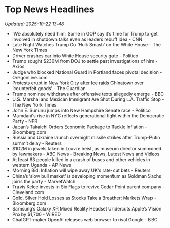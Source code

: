 # Top News Headlines

_Updated: 2025-10-22 13:48_

- ‘We absolutely need him’: Some in GOP say it’s time for Trump to get involved in shutdown talks even as leaders rebuff idea - CNN
- Late Night Watches Trump Go ‘Hulk Smash’ on the White House - The New York Times
- Driver crashes car into White House security gate - Politico
- Trump sought $230M from DOJ to settle past investigations of him - Axios
- Judge who blocked National Guard in Portland faces pivotal decision - OregonLive.com
- Protests erupt in New York City after Ice raids Chinatown over ‘counterfeit goods’ - The Guardian
- Trump nominee withdraws after offensive texts allegedly emerge - BBC
- U.S. Marshal and Mexican Immigrant Are Shot During L.A. Traffic Stop - The New York Times
- John E. Sununu jumps into New Hampshire Senate race - Politico
- Mamdani's rise in NYC reflects generational fight within the Democratic Party - NPR
- Japan’s Takaichi Orders Economic Package to Tackle Inflation - Bloomberg.com
- Russia and Ukraine launch overnight missile strikes after Trump-Putin summit delay - Reuters
- $102M in jewels taken in Louvre heist, as museum director summoned by lawmakers - ABC News - Breaking News, Latest News and Videos
- At least 63 people killed in a crash of buses and other vehicles in western Uganda - AP News
- Morning Bid: Inflation will wipe away UK's rate-cut bets - Reuters
- China’s ‘slow bull market’ is developing momentum as Goldman Sachs joins the party - MarketWatch
- Travis Kelce invests in Six Flags to revive Cedar Point parent company - Cleveland.com
- Gold, Silver Hold Losses as Stocks Take a Breather: Markets Wrap - Bloomberg.com
- Samsung’s Galaxy XR Mixed Reality Headset Undercuts Apple’s Vision Pro by $1,700 - WIRED
- ChatGPT-maker OpenAI releases web browser to rival Google - BBC
